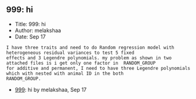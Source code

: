 ## 999: hi

- Title: 999: hi
- Author: melakshaa
- Date: Sep 17
```
I have three traits and need to do Random regression model with heterogeneous residual variances to test 5 fixed
effects and 3 Legendre polynomials. my problem as shown in two attached files is i get only one factor in  RANDOM_GROUP
for additive and permanent, I need to have three Legendre polynomials which with nested with animal ID in the both
RANDOM_GROUP.  
```

- [999](0999.md): hi by melakshaa, Sep 17
